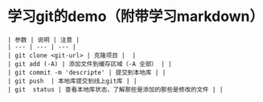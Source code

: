 # 学习git的demo（附带学习markdown）

    | 参数 | 说明 | 注意 |
    | --- | --- | --- |
    | git clone <git-url> | 克隆项目 |  |
    | git add (-A) | 添加文件到缓存区域（-A 全部） | |
    | git commit -m 'descripte' | 提交到本地库 | | 
    | git push  | 本地库提交到线上git库 | | 
    | git  status | 查看本地库状态，了解那些是添加的那些是修改的文件 | | 


